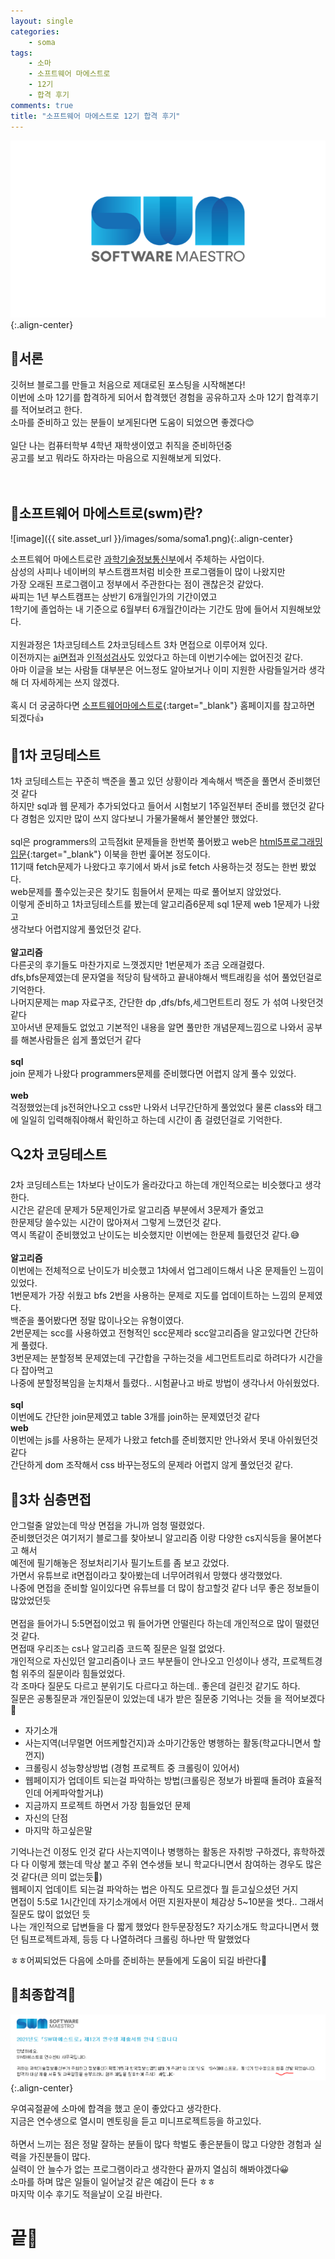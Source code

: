 ```yaml
---
layout: single
categories:
    - soma
tags:
    - 소마
    - 소프트웨어 마에스트로
    - 12기
    - 합격 후기
comments: true
title: "소프트웨어 마에스트로 12기 합격 후기"
---
```


![image](/assets/images/soma/somalogo.png){:.align-center}

## 📖서론  
깃허브 블로그를 만들고 처음으로 제대로된 포스팅을 시작해본다!  
이번에 소마 12기를 합격하게 되어서 합격했던 경험을 공유하고자 소마 12기 합격후기를 적어보려고 한다.  
소마를 준비하고 있는 분들이 보게된다면 도움이 되었으면 좋겠다😊  
<br>
일단 나는 컴퓨터학부 4학년 재학생이였고 취직을 준비하던중  
공고를 보고 뭐라도 하자라는 마음으로 지원해보게 되었다.  
<br><br>

## 🍳소프트웨어 마에스트로(swm)란?  

![image]({{ site.asset_url }}/images/soma/soma1.png){:.align-center}  

소프트웨어 마에스트로란 <u>과학기술정보통신부</u>에서 주체하는 사업이다.  
삼성의 사피나 네이버의 부스트캠프처럼 비슷한 프로그램들이 많이 나왔지만  
가장 오래된 프로그램이고 정부에서 주관한다는 점이 괜찮은것 같았다.   
싸피는 1년 부스트캠프는 상반기 6개월인가의 기간이였고  
1학기에 졸업하는 내 기준으로 6월부터 6개월간이라는 기간도 맘에 들어서 지원해보았다.  
<br>
지원과정은 1차코딩테스트 2차코딩테스트 3차 면접으로 이루어져 있다.  
이전까지는 <u>ai면접</u>과 <u>인적성검사</u>도 있었다고 하는데 이번기수에는 없어진것 같다.  
아마 이글을 보는 사람들 대부분은 어느정도 알아보거나 이미 지원한 사람들일거라 생각해 더 자세하게는 쓰지 않겠다.  
<br>
혹시 더 궁굼하다면 [소프트웨어마에스트로](https://www.swmaestro.org/sw/main/main.do){:target="_blank"} 홈페이지를 참고하면 되겠다👍  


## 📝1차 코딩테스트

1차 코딩테스트는 꾸준히 백준을 풀고 있던 상황이라 계속해서 백준을 풀면서 준비했던것 같다  
하지만 sql과 웹 문제가 추가되었다고 들어서 시험보기 1주일전부터 준비를 했던것 같다  
다 경험은 있지만 많이 쓰지 않다보니 가물가물해서 불안불안 했었다.  
<br>
sql은 programmers의 고득점kit 문제들을 한번쭉 풀어봤고 web은 [html5프로그래밍입문](https://rintiantta.github.io/academy-html/guide/chapter1.html){:target="_blank"} 이북을 한번 훑어본 정도이다.  
11기때 fetch문제가 나왔다고 후기에서 봐서 js로 fetch 사용하는것 정도는 한번 봤었다.  
web문제를 풀수있는곳은 찾기도 힘들어서 문제는 따로 풀어보지 않았었다.  
이렇게 준비하고 1차코딩테스트를 봤는데 알고리즘6문제 sql 1문제 web 1문제가 나왔고  
생각보다 어렵지않게 풀었던것 같다.  
<br>
**알고리즘**  
다른곳의 후기들도 마찬가지로 느꼇겠지만 1번문제가 조금 오래걸렸다.  
dfs,bfs문제였는데 문자열을 적당히 탐색하고 끝내야해서 백트래킹을 섞어 풀었던걸로 기억한다.  
나머지문제는 map 자료구조, 간단한 dp ,dfs/bfs,세그먼트트리 정도 가 섞여 나왓던것 같다  
꼬아서낸 문제들도 없었고 기본적인 내용을 알면 풀만한 개념문제느낌으로 나와서 공부를 해본사람들은 쉽게 풀었던거 같다  
<br>
**sql**  
join 문제가 나왔다 programmers문제를 준비했다면 어렵지 않게 풀수 있었다.  
<br>
**web**  
걱정했었는데 js전혀안나오고 css만 나와서 너무간단하게 풀었었다 물론 class와 태그에 일일히 입력해줘야해서 확인하고 하는데 시간이 좀 걸렸던걸로 기억한다.  

## 🔍2차 코딩테스트  

2차 코딩테스트는 1차보다 난이도가 올라갔다고 하는데 개인적으로는 비슷했다고 생각한다.  
시간은 같은데 문제가 5문제인가로 알고리즘 부분에서 3문제가 줄었고  
한문제당 쓸수있는 시간이 많아져서 그렇게 느꼈던것 같다.   
역시 똑같이 준비했었고 난이도는 비슷했지만 이번에는 한문제 틀렸던것 같다.😅  
<br>
**알고리즘**  
이번에는 전체적으로 난이도가 비슷했고 1차에서 업그레이드해서 나온 문제들인 느낌이 있었다.  
1번문제가 가장 쉬웠고 bfs 2번을 사용하는 문제로 지도를 업데이트하는 느낌의 문제였다.  
백준을 풀어봤다면 정말 많이나오는 유형이였다.  
2번문제는 scc를 사용하였고 전형적인 scc문제라 scc알고리즘을 알고있다면 간단하게 풀렸다.  
3번문제는 분할정복 문제였는데 구간합을 구하는것을 세그먼트트리로 하려다가 시간을 다 잡아먹고  
나중에 분할정복임을 눈치채서 틀렸다.. 시험끝나고 바로 방법이 생각나서 아쉬웠었다.  
<br>
**sql**  
이번에도 간단한 join문제였고 table 3개를 join하는 문제였던것 같다
<br>
**web**  
이번에는 js를 사용하는 문제가 나왔고 fetch를 준비했지만 안나와서 못내 아쉬웠던것 같다  
간단하게 dom 조작해서 css 바꾸는정도의 문제라 어렵지 않게 풀었던것 같다.  

## 🎈3차 심층면접  

안그럴줄 알았는데 막상 면접을 가니까 엄청 떨렸었다.  
준비했던것은 여기저기 블로그를 찾아보니 알고리즘 이랑 다양한 cs지식등을 물어본다고 해서  
예전에 필기해놓은 정보처리기사 필기노트를 좀 보고 갔었다.  
가면서 유튜브로 it면접이라고 찾아봤는데 너무어려워서 망했다 생각했었다.  
나중에 면접을 준비할 일이있다면 유튜브를 더 많이 참고할것 같다 너무 좋은 정보들이 많았었던듯  
<br>
면접을 들어가니 5:5면접이었고 뭐 들어가면 안떨린다 하는데 개인적으로 많이 떨렸던것 같다.  
면접때 우리조는 cs나 알고리즘 코드쪽 질문은 일절 없었다.  
개인적으로 자신있던 알고리즘이나 코드 부분들이 안나오고 인성이나 생각, 프로젝트경험 위주의 질문이라 힘들었었다.  
각 조마다 질문도 다르고 분위기도 다르다고 하는데.. 좋은데 걸린것 같기도 하다.  
질문은 공통질문과 개인질문이 있었는데 내가 받은 질문중 기억나는 것들 을 적어보겠다🤔<br>

- 자기소개 
- 사는지역(너무멀면 어뜨케할건지)과 소마기간동안 병행하는 활동(학교다니면서 할껀지)
- 크롤링시 성능향상방법 (경험 프로젝트 중 크롤링이 있어서)
- 웹페이지가 업데이트 되는걸 파악하는 방법(크롤링은 정보가 바뀔때 돌려야 효율적인데 어케파악할거냐)
- 지금까지 프로젝트 하면서 가장 힘들었던 문제
- 자신의 단점
- 마지막 하고싶은말

기억나는건 이정도 인것 같다 사는지역이나 병행하는 활동은 자취방 구하겠다, 휴학하겠다 다 이렇게 했는데 막상 붙고 주위 연수생들 보니 학교다니면서 참여하는 경우도 많은 것 같다(큰 의미 없는듯🙌)<br>
웹페이지 업데이트 되는걸 파악하는 법은 아직도 모르겠다 뭘 듣고싶으셨던 거지 <br>
면접이 5:5로 1시간인데 자기소개에서 어떤 지원자분이 체감상 5~10분을 썻다.. 그래서 질문도 많이 없었던 듯<br>
나는 개인적으로 답변들을 다 짧게 했었다 한두문장정도? 자기소개도 학교다니면서 했던 팀프로젝트과제, 등등 다 나열하려다 크롤링 하나만 딱 말했었다<br>

ㅎㅎ어찌되었든 다음에 소마를 준비하는 분들에게 도움이 되길 바란다👊<br>




## 🎇최종합격🎇  

![image](/assets/images/soma/soma_complete.PNG){:.align-center}  

우여곡절끝에 소마에 합격을 했고 운이 좋았다고 생각한다.  
지금은 연수생으로 열시미 멘토링을 듣고 미니프로젝트등을 하고있다.  
<br>
하면서 느끼는 점은 정말 잘하는 분들이 많다 학벌도 좋은분들이 많고 다양한 경험과 실력을 가진분들이 많다.  
실력이 안 늘수가 없는 프로그램이라고 생각한다 끝까지 열심히 해봐야겠다😀  
소마를 하며 많은 일들이 일어날것 같은 예감이 든다 ㅎㅎ  
마지막 이수 후기도 적을날이 오길 바란다.
<br>

# 끝👋
